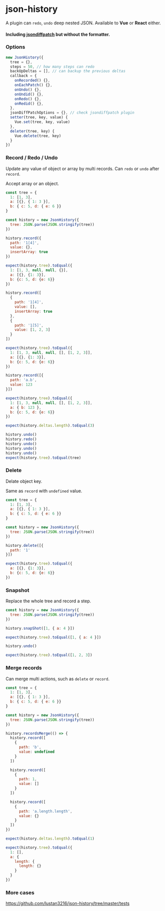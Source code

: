 # json-history
A plugin can `redo`, `undo` deep nested JSON.
Available to **Vue** or **React** either.

#### Including [jsondiffpatch](https://github.com/benjamine/jsondiffpatch) but without the formatter.

### Options
```javascript
new JsonHistory({
  tree = {}, 
  steps = 50, // how many steps can redo 
  backUpDeltas = [], // can backup the previous deltas
  callback = {
    onRecorded() {},
    onEachPatch() {},
    onUndo() {},
    onUndid() {},
    onRedo() {},
    onRedid() {},
  }, 
  jsonDiffPatchOptions = {}, // check jsondiffpatch plugin  
  setter(tree, key, value) {
    Vue.set(tree, key, value)
  },
  deleter(tree, key) {
    Vue.delete(tree, key)
  }
})
```
### Record / Redo / Undo
Update any value of object or array by multi records. Can `redo` or `undo` after `record`.

Accept array or an object.
```javascript
const tree = {
  1: [1, 3],
  a: [{}, { 1: 3 }],
  b: { c: 5, d: { e: 6 }}
}

const history = new JsonHistory({
  tree: JSON.parse(JSON.stringify(tree))
})

history.record({ 
  path: '1[4]',
  value: {},
  insertArray: true
})

expect(history.tree).toEqual({
  1: [1, 3, null, null, {}],
  a: [{}, {1: 3}],
  b: {c: 5, d: {e: 6}}
})

history.record([
  {
    path: '1[4]',
    value: [],
    insertArray: true
  },
  {
    path: '1[5]',
    value: [1, 2, 3]
  }
])

expect(history.tree).toEqual({
  1: [1, 3, null, null, [], [1, 2, 3]],
  a: [{}, {1: 3}],
  b: {c: 5, d: {e: 6}}
})

history.record([{
  path: 'a.b',
  value: 123
}])

expect(history.tree).toEqual({
  1: [1, 3, null, null, [], [1, 2, 3]],
  a: { b: 123 },
  b: {c: 5, d: {e: 6}}
})

expect(history.deltas.length).toEqual(3)

history.undo()
history.redo()
history.undo()
history.undo()
history.undo()
expect(history.tree).toEqual(tree)
```

### Delete
Delate object key.

Same as `record` with `undefined` value.
```javascript
const tree = {
  1: [1, 3],
  a: [{}, { 1: 3 }],
  b: { c: 5, d: { e: 6 }}
}

const history = new JsonHistory({
  tree: JSON.parse(JSON.stringify(tree))
})

history.delete([{
  path: '1'
}])

expect(history.tree).toEqual({
  a: [{}, {1: 3}],
  b: {c: 5, d: {e: 6}}
})
```

### Snapshot
Replace the whole tree and record a step.

```javascript
const history = new JsonHistory({
  tree: JSON.parse(JSON.stringify(tree))
})

history.snapShot([1, { a: 4 }])

expect(history.tree).toEqual([1, { a: 4 }])

history.undo()

expect(history.tree).toEqual([1, 2, 3])
```

### Merge records
Can merge multi actions, such as `delete` or `record`.

```javascript
const tree = {
  1: [1, 3],
  a: [{}, { 1: 3 }],
  b: { c: 5, d: { e: 6 }}
}

const history = new JsonHistory({
  tree: JSON.parse(JSON.stringify(tree))
})

history.recordsMerge(() => {
  history.record([
    {
      path: 'b',
      value: undefined
    }
  ])

  history.record([
    {
      path: 1,
      value: []
    }
  ])

  history.record([
    {
      path: 'a.length.length',
      value: {}
    }
  ])
})

expect(history.deltas.length).toEqual(1)

expect(history.tree).toEqual({
  1: [],
  a: {
    length: {
      length: {}
    }
  }
})
```

### More cases
https://github.com/lustan3216/json-history/tree/master/tests
